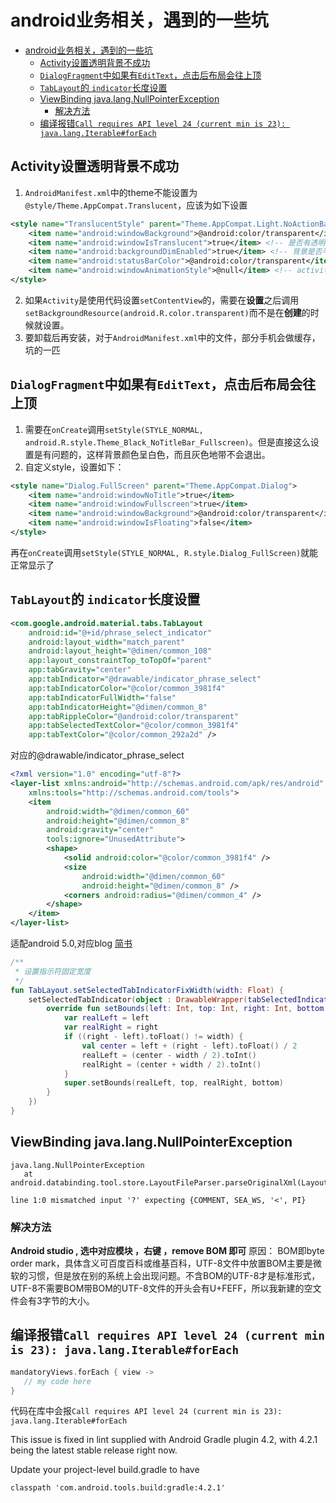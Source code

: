 # android业务相关，遇到的一些坑

- [android业务相关，遇到的一些坑](#android业务相关遇到的一些坑)
  - [Activity设置透明背景不成功](#activity设置透明背景不成功)
  - [`DialogFragment`中如果有`EditText`，点击后布局会往上顶](#dialogfragment中如果有edittext点击后布局会往上顶)
  - [`TabLayout`的 `indicator`长度设置](#tablayout的-indicator长度设置)
  - [ViewBinding java.lang.NullPointerException](#viewbinding-javalangnullpointerexception)
    - [解决方法](#解决方法)
  - [编译报错`Call requires API level 24 (current min is 23): java.lang.Iterable#forEach`](#编译报错call-requires-api-level-24-current-min-is-23-javalangiterableforeach)

## Activity设置透明背景不成功
1. `AndroidManifest.xml`中的theme不能设置为`@style/Theme.AppCompat.Translucent`，应该为如下设置
```xml
<style name="TranslucentStyle" parent="Theme.AppCompat.Light.NoActionBar">
    <item name="android:windowBackground">@android:color/transparent</item> <!-- 背景色透明 -->
    <item name="android:windowIsTranslucent">true</item> <!-- 是否有透明属性 -->
    <item name="android:backgroundDimEnabled">true</item> <!-- 背景是否半透明 -->
    <item name="android:statusBarColor">@android:color/transparent</item> <!-- 状态栏透明 -->
    <item name="android:windowAnimationStyle">@null</item> <!-- activity窗口切换效果 -->
</style>
```
2. 如果`Activity`是使用代码设置`setContentView`的，需要在**设置**之后调用`setBackgroundResource(android.R.color.transparent)`而不是在**创建**的时候就设置。
3. 要卸载后再安装，对于`AndroidManifest.xml`中的文件，部分手机会做缓存，坑的一匹

## `DialogFragment`中如果有`EditText`，点击后布局会往上顶
1. 需要在`onCreate`调用`setStyle(STYLE_NORMAL, android.R.style.Theme_Black_NoTitleBar_Fullscreen)`。但是直接这么设置是有问题的，这样背景颜色呈白色，而且灰色地带不会退出。
2. 自定义style，设置如下：
```xml
<style name="Dialog.FullScreen" parent="Theme.AppCompat.Dialog">
    <item name="android:windowNoTitle">true</item>
    <item name="android:windowFullscreen">true</item>
    <item name="android:windowBackground">@android:color/transparent</item>
    <item name="android:windowIsFloating">false</item>
</style>
```
再在`onCreate`调用`setStyle(STYLE_NORMAL, R.style.Dialog_FullScreen)`就能正常显示了

## `TabLayout`的 `indicator`长度设置
```xml
<com.google.android.material.tabs.TabLayout
    android:id="@+id/phrase_select_indicator"
    android:layout_width="match_parent"
    android:layout_height="@dimen/common_108"
    app:layout_constraintTop_toTopOf="parent"
    app:tabGravity="center"
    app:tabIndicator="@drawable/indicator_phrase_select"
    app:tabIndicatorColor="@color/common_3981f4"
    app:tabIndicatorFullWidth="false"
    app:tabIndicatorHeight="@dimen/common_8"
    app:tabRippleColor="@android:color/transparent"
    app:tabSelectedTextColor="@color/common_3981f4"
    app:tabTextColor="@color/common_292a2d" />
```
对应的@drawable/indicator_phrase_select
```xml
<?xml version="1.0" encoding="utf-8"?>
<layer-list xmlns:android="http://schemas.android.com/apk/res/android"
    xmlns:tools="http://schemas.android.com/tools">
    <item
        android:width="@dimen/common_60"
        android:height="@dimen/common_8"
        android:gravity="center"
        tools:ignore="UnusedAttribute">
        <shape>
            <solid android:color="@color/common_3981f4" />
            <size
                android:width="@dimen/common_60"
                android:height="@dimen/common_8" />
            <corners android:radius="@dimen/common_4" />
        </shape>
    </item>
</layer-list>
```
适配android 5.0,对应blog [简书](https://www.jianshu.com/p/e559809b7697)
```kotlin
/**
 * 设置指示符固定宽度
 */
fun TabLayout.setSelectedTabIndicatorFixWidth(width: Float) {
    setSelectedTabIndicator(object : DrawableWrapper(tabSelectedIndicator) {
        override fun setBounds(left: Int, top: Int, right: Int, bottom: Int) {
            var realLeft = left
            var realRight = right
            if ((right - left).toFloat() != width) {
                val center = left + (right - left).toFloat() / 2
                realLeft = (center - width / 2).toInt()
                realRight = (center + width / 2).toInt()
            }
            super.setBounds(realLeft, top, realRight, bottom)
        }
    })
}
```

## ViewBinding java.lang.NullPointerException
```shell
java.lang.NullPointerException
   at android.databinding.tool.store.LayoutFileParser.parseOriginalXml(LayoutFileParser.java:139)

line 1:0 mismatched input '?' expecting {COMMENT, SEA_WS, '<', PI}
```
### 解决方法
**Android studio , 选中对应模块 ，右键 ，remove BOM 即可**
原因：
BOM即byte order mark，具体含义可百度百科或维基百科，UTF-8文件中放置BOM主要是微软的习惯，但是放在别的系统上会出现问题。不含BOM的UTF-8才是标准形式，UTF-8不需要BOM带BOM的UTF-8文件的开头会有U+FEFF，所以我新建的空文件会有3字节的大小。


## 编译报错`Call requires API level 24 (current min is 23): java.lang.Iterable#forEach`
```kotlin
mandatoryViews.forEach { view ->
   // my code here
}
```
代码在库中会报`Call requires API level 24 (current min is 23): java.lang.Iterable#forEach`

This issue is fixed in lint supplied with Android Gradle plugin 4.2, with 4.2.1 being the latest stable release right now.

Update your project-level build.gradle to have

`classpath 'com.android.tools.build:gradle:4.2.1'`